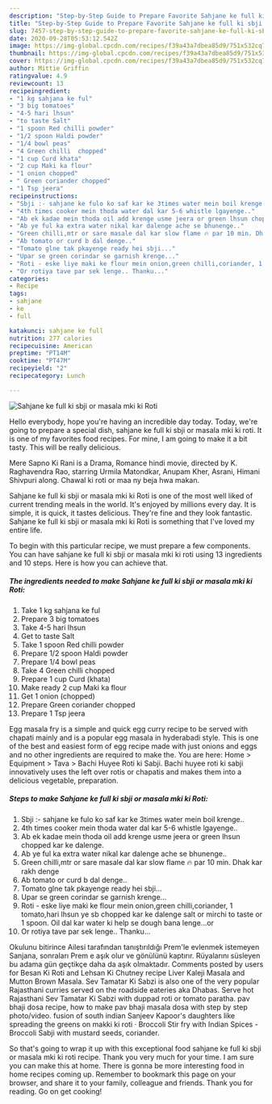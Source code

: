 ```yaml
---
description: "Step-by-Step Guide to Prepare Favorite Sahjane ke full ki sbji or masala mki ki Roti"
title: "Step-by-Step Guide to Prepare Favorite Sahjane ke full ki sbji or masala mki ki Roti"
slug: 7457-step-by-step-guide-to-prepare-favorite-sahjane-ke-full-ki-sbji-or-masala-mki-ki-roti
date: 2020-09-28T05:53:12.542Z
image: https://img-global.cpcdn.com/recipes/f39a43a7dbea85d9/751x532cq70/sahjane-ke-full-ki-sbji-or-masala-mki-ki-roti-recipe-main-photo.jpg
thumbnail: https://img-global.cpcdn.com/recipes/f39a43a7dbea85d9/751x532cq70/sahjane-ke-full-ki-sbji-or-masala-mki-ki-roti-recipe-main-photo.jpg
cover: https://img-global.cpcdn.com/recipes/f39a43a7dbea85d9/751x532cq70/sahjane-ke-full-ki-sbji-or-masala-mki-ki-roti-recipe-main-photo.jpg
author: Mittie Griffin
ratingvalue: 4.9
reviewcount: 13
recipeingredient:
- "1 kg sahjana ke ful"
- "3 big tomatoes"
- "4-5 hari lhsun"
- "to taste Salt"
- "1 spoon Red chilli powder"
- "1/2 spoon Haldi powder"
- "1/4 bowl peas"
- "4 Green chilli  chopped"
- "1 cup Curd khata"
- "2 cup Maki ka flour"
- "1 onion chopped"
- " Green coriander chopped"
- "1 Tsp jeera"
recipeinstructions:
- "Sbji :- sahjane ke fulo ko saf kar ke 3times water mein boil krenge.."
- "4th times cooker mein thoda water dal kar 5-6 whistle lgayenge.."
- "Ab ek kadae mein thoda oil add krenge usme jeera or green lhsun chopped kar ke dalenge."
- "Ab ye ful ka extra water nikal kar dalenge ache se bhunenge.."
- "Green chilli,mtr or sare masale dal kar slow flame 🔥 par 10 min. Dhak kar rakh denge"
- "Ab tomato or curd b dal denge.."
- "Tomato glne tak pkayenge ready hei sbji..."
- "Upar se green corindar se garnish krenge..."
- "Roti - eske liye maki ke flour mein onion,green chilli,coriander, 1 tomato,hari lhsun ye sb chopped kar ke dalenge salt or mirchi to taste or 1 spoon. Oil dal kar water ki help se dough bana lenge...or"
- "Or rotiya tave par sek lenge.. Thanku..."
categories:
- Recipe
tags:
- sahjane
- ke
- full

katakunci: sahjane ke full 
nutrition: 277 calories
recipecuisine: American
preptime: "PT14M"
cooktime: "PT47M"
recipeyield: "2"
recipecategory: Lunch

---
```



![Sahjane ke full ki sbji or masala mki ki Roti](https://img-global.cpcdn.com/recipes/f39a43a7dbea85d9/751x532cq70/sahjane-ke-full-ki-sbji-or-masala-mki-ki-roti-recipe-main-photo.jpg)

Hello everybody, hope you're having an incredible day today. Today, we're going to prepare a special dish, sahjane ke full ki sbji or masala mki ki roti. It is one of my favorites food recipes. For mine, I am going to make it a bit tasty. This will be really delicious.

Mere Sapno Ki Rani is a Drama, Romance hindi movie, directed by K. Raghavendra Rao, starring Urmila Matondkar, Anupam Kher, Asrani, Himani Shivpuri along. Chawal ki roti or maa ny beja hwa makan.

Sahjane ke full ki sbji or masala mki ki Roti is one of the most well liked of current trending meals in the world. It's enjoyed by millions every day. It is simple, it is quick, it tastes delicious. They're fine and they look fantastic. Sahjane ke full ki sbji or masala mki ki Roti is something that I've loved my entire life.


To begin with this particular recipe, we must prepare a few components. You can have sahjane ke full ki sbji or masala mki ki roti using 13 ingredients and 10 steps. Here is how you can achieve that.

<!--inarticleads1-->

##### The ingredients needed to make Sahjane ke full ki sbji or masala mki ki Roti:

1. Take 1 kg sahjana ke ful
1. Prepare 3 big tomatoes
1. Take 4-5 hari lhsun
1. Get to taste Salt
1. Take 1 spoon Red chilli powder
1. Prepare 1/2 spoon Haldi powder
1. Prepare 1/4 bowl peas
1. Take 4 Green chilli  chopped
1. Prepare 1 cup Curd (khata)
1. Make ready 2 cup Maki ka flour
1. Get 1 onion (chopped)
1. Prepare  Green coriander chopped
1. Prepare 1 Tsp jeera


Egg masala fry is a simple and quick egg curry recipe to be served with chapati mainly and is a popular egg masala in hyderabadi style. This is one of the best and easiest form of egg recipe made with just onions and eggs and no other ingredients are required to make the. You are here: Home &gt; Equipment &gt; Tava &gt; Bachi Huyee Roti ki Sabji. Bachi huyee roti ki sabji innovatively uses the left over rotis or chapatis and makes them into a delicious vegetable, preparation. 

<!--inarticleads2-->

##### Steps to make Sahjane ke full ki sbji or masala mki ki Roti:

1. Sbji :- sahjane ke fulo ko saf kar ke 3times water mein boil krenge..
1. 4th times cooker mein thoda water dal kar 5-6 whistle lgayenge..
1. Ab ek kadae mein thoda oil add krenge usme jeera or green lhsun chopped kar ke dalenge.
1. Ab ye ful ka extra water nikal kar dalenge ache se bhunenge..
1. Green chilli,mtr or sare masale dal kar slow flame 🔥 par 10 min. Dhak kar rakh denge
1. Ab tomato or curd b dal denge..
1. Tomato glne tak pkayenge ready hei sbji...
1. Upar se green corindar se garnish krenge...
1. Roti - eske liye maki ke flour mein onion,green chilli,coriander, 1 tomato,hari lhsun ye sb chopped kar ke dalenge salt or mirchi to taste or 1 spoon. Oil dal kar water ki help se dough bana lenge...or
1. Or rotiya tave par sek lenge.. Thanku...


Okulunu bitirince Ailesi tarafından tanıştırıldığı Prem&#39;le evlenmek istemeyen Sanjana, sonraları Prem e aşık olur ve gönülünü kaptırır. Rüyalarını süsleyen bu adama gün geçtikçe daha da aşık olmaktadır. Comments posted by users for Besan Ki Roti and Lehsan Ki Chutney recipe Liver Kaleji Masala and Mutton Brown Masala. Sev Tamatar Ki Sabzi is also one of the very popular Rajasthani curries served on the roadside eateries aka Dhabas. Serve hot Rajasthani Sev Tamatar Ki Sabzi with duppad roti or tomato paratha. pav bhaji dosa recipe, how to make pav bhaji masala dosa with step by step photo/video. fusion of south indian Sanjeev Kapoor&#39;s daughters like spreading the greens on makki ki roti · Broccoli Stir fry with Indian Spices - Broccoli Sabji with mustard seeds, coriander. 

So that's going to wrap it up with this exceptional food sahjane ke full ki sbji or masala mki ki roti recipe. Thank you very much for your time. I am sure you can make this at home. There is gonna be more interesting food in home recipes coming up. Remember to bookmark this page on your browser, and share it to your family, colleague and friends. Thank you for reading. Go on get cooking!
